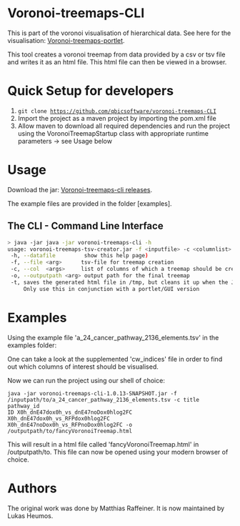 Voronoi-treemaps-CLI
======
This is part of the voronoi visualisation of hierarchical data. See here for the visualisation: [Voronoi-treemaps-portlet](https://github.com/qbicsoftware/voronoi-treemaps-GUI).

This tool creates a voronoi treemap from data provided by a csv or tsv file and writes it as an html file. This html file can then be viewed in a browser. 

Quick Setup for developers
=====
1. <code>git clone https://github.com/qbicsoftware/voronoi-treemaps-CLI</code>
2. Import the project as a maven project by importing the pom.xml file
3. Allow maven to download all required dependencies and run the project using the VoronoiTreemapStartup class with appropriate runtime parameters -> see Usage below

Usage
=====
Download the jar: [Voronoi-treemaps-cli releases](https://github.com/qbicsoftware/voronoi-treemaps-CLI/releases). 

The example files are provided in the folder [examples]. 

## The CLI - Command Line Interface
```bash
> java -jar java -jar voronoi-treemaps-cli -h
usage: voronoi-treemaps-tsv-creator.jar -f <inputfile> -c <columnlist> -o <outputpath> [-h]
 -h, --datafile         show this help page)
 -f, --file <arg>      tsv-file for treemap creation
 -c, --col  <args>     list of columns of which a treemap should be created of
 -o, --outputpath <arg> output path for the final treemap
 -t, saves the generated html file in /tmp, but cleans it up when the JVM stops!
     Only use this in conjunction with a portlet/GUI version
```
  
Examples  
=====
Using the example file 'a_24_cancer_pathway_2136_elements.tsv' in the examples folder:

One can take a look at the supplemented 'cw_indices' file in order to find out which columns of interest should be visualised.

Now we can run the project using our shell of choice:

<code>java -jar voronoi-treemaps-cli-1.0.13-SNAPSHOT.jar -f /inputpath/to/a_24_cancer_pathway_2136_elements.tsv -c title pathway_id ID X0h_dnE47dox0h_vs_dnE47noDox0hlog2FC X0h_dnE47dox0h_vs_RFPdox0hlog2FC X0h_dnE47noDox0h_vs_RFPnoDox0hlog2FC -o /outputpath/to/fancyVoronoiTreemap.html</code>

This will result in a html file called 'fancyVoronoiTreemap.html' in /outputpath/to. This file can now be opened using your modern browser of choice.

Authors
=====
The original work was done by Matthias Raffeiner. It is now maintained by Lukas Heumos. 
